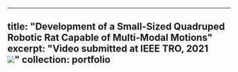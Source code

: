 
---
title: "Development of a Small-Sized Quadruped Robotic Rat Capable of Multi-Modal Motions"
excerpt: "Video submitted at IEEE TRO, 2021<br/><img src='/images/spacerobot_v3_cut.mp4'>"
collection: portfolio
---
